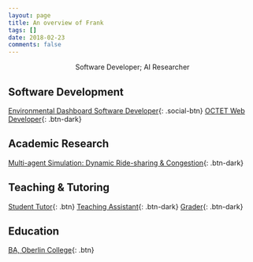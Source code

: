 ```yaml
---
layout: page
title: An overview of Frank
tags: []
date: 2018-02-23
comments: false
---
```

    
<center>Software Developer; AI Researcher</center>

## Software Development
[Environmental Dashboard Software Developer]({{site.url}}/CV){: .social-btn}
[OCTET Web Developer](){: .btn-dark}

## Academic Research 
[Multi-agent Simulation: Dynamic Ride-sharing & Congestion]({{site.url}}/research17){: .btn-dark}

## Teaching & Tutoring
[Student Tutor](){: .btn}
[Teaching Assistant]({{site.url}}/CS151){: .btn-dark}
[Grader]({{site.url}}/CS151){: .btn-dark}

## Education
[BA, Oberlin College]({{site.url}}/oberlin){: .btn}